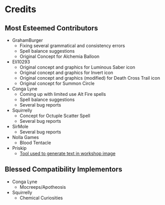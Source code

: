 # Credits
## Most Esteemed Contributors
 * GrahamBurger
   * Fixing several grammatical and consistency errors
   * Spell balance suggestions
   * Original Concept for Alchemia Balloon
 * Eli10293
   * Original concept and graphics for Luminous Saber icon
   * Original concept and graphics for Invert icon
   * Original concept and graphics (modified) for Death Cross Trail icon
   * Original concept for Summon Circle
 * Conga Lyne
   * Coming up with limited use Alt Fire spells
   * Spell balance suggestions
   * Several bug reports
 * Squirrelly
   * Concept for Octuple Scatter Spell
   * Several bug reports
 * SirMole
   * Several bug reports
 * Nolla Games
   * Blood Tentacle
 * Priskip
   * [Tool used to generate text in workshop image](https://github.com/Priskip/Noita_Summit_Text_Maker)

## Blessed Compatibility Implementors
 * Conga Lyne
   * Mocreeps/Apotheosis
 * Squirrelly
   * Chemical Curiosities